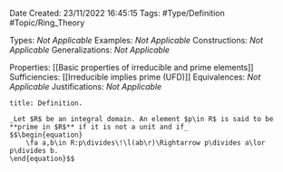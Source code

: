 <div class="topSpace"></div>

Date Created: 23/11/2022 16:45:15
Tags: #Type/Definition #Topic/Ring_Theory

Types: _Not Applicable_
Examples: _Not Applicable_
Constructions: _Not Applicable_
Generalizations: _Not Applicable_

Properties: [[Basic properties of irreducible and prime elements]]
Sufficiencies: [[Irreducible implies prime (UFD)]]
Equivalences: _Not Applicable_
Justifications: _Not Applicable_

``` ad-Definition
title: Definition.

_Let $R$ be an integral domain. An element $p\in R$ is said to be **prime in $R$** if it is not a unit and if_
$$\begin{equation}
    \fa a,b\in R:p\divides\!\l(ab\r)\Rightarrow p\divides a\lor p\divides b.
\end{equation}$$

```
